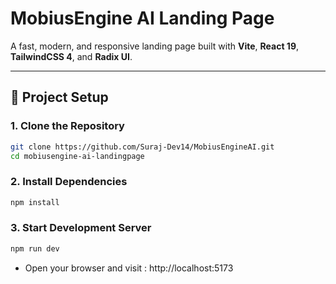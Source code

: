 # MobiusEngine AI Landing Page

A fast, modern, and responsive landing page built with **Vite**, **React 19**, **TailwindCSS 4**, and **Radix UI**.

---

## 🚀 Project Setup

### 1. Clone the Repository
```bash
git clone https://github.com/Suraj-Dev14/MobiusEngineAI.git
cd mobiusengine-ai-landingpage
```

### 2. Install Dependencies
```bash
npm install
```

### 3. Start Development Server
```bash
npm run dev
```

* Open your browser and visit : http://localhost:5173
